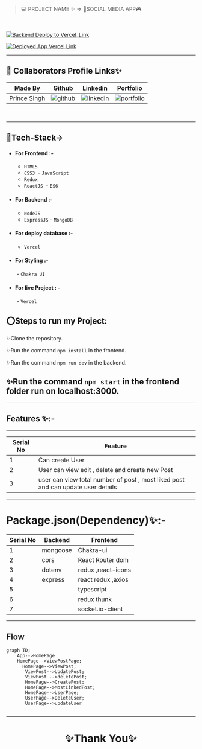 > 💻 PROJECT NAME ✨ => 🌙SOCIAL MEDIA APP🎮
> 
<br>

[![Backend Deploy to Vercel_Link](https://img.shields.io/badge/Backend_Deployed_Vercel_Link-0A66C2?style=for-the-badge&logo=ko-fi&logoColor=white)](https://socialbackend.vercel.app/)

[![Deployed App Vercel Link](https://img.shields.io/badge/Deployed_App_Vercel_Link-000?style=for-the-badge&logo=ko-fi&logoColor=white)](https://socialmediaapp-c1fa.vercel.app/)

---

## 🔗 Collaborators Profile Links✨



| Made By | Github                                                                                                                                   | Linkedin                                                                                                                                                            | Portfolio                                                                                                                                    |
| ------------- | ---------------------------------------------------------------------------------------------------------------------------------------- | ------------------------------------------------------------------------------------------------------------------------------------------------------------------- | -------------------------------------------------------------------------------------------------------------------------------------------- |
| Prince Singh | [![github](https://img.shields.io/badge/github-1DA1F2?style=for-the-badge&logo=github&logoColor=white)](https://github.com/mrprincesingh)| [![linkedin](https://img.shields.io/badge/linkedin-0A66C2?style=for-the-badge&logo=linkedin&logoColor=white)](https://www.linkedin.com/in/prince-singh-a35963199/) |[![portfolio](https://img.shields.io/badge/my_portfolio-000?style=for-the-badge&logo=ko-fi&logoColor=white)](https://mrprincesingh.github.io/) | 


<br>

---
## 💫Tech-Stack->

- #### For Frontend :-
   - `HTML5`
  - `CSS3`
  - `JavaScript `
   - `Redux`
  - `ReactJS`
   - `ES6 `

- #### For Backend :-
   - `NodeJS`
   - `ExpressJS`
    - `MongoDB `
- #### For deploy database :- 
    
     - `Vercel`
   

- #### For Styling :-  
   - `Chakra UI `
   

- #### For live Project : -
   - `Vercel`

 ## ⭕Steps to run my Project:

✨Clone the repository.

✨Run the command `npm install` in the frontend.

✨Run the command `npm run dev` in the backend.

✨Run the command `npm start` in the frontend folder run on localhost:3000.
---


---
## Features ✨:-
---
 | Serial No            | Feature                                                              |
| ----------------- | ------------------------------------------------------------------ |
| 1 | Can create User |
| 2 | User can view edit , delete and create new Post |
| 3 | user can view total number of post , most liked post and can update user details |


---
# Package.json(Dependency)✨:-

 | Serial No            | Backend                      |  Frontend      |
| ----------------- | -------------------|------------------------ |
| 1 | mongoose |   Chakra-ui |
| 2 | cors |  React Router dom |
| 3 | dotenv |    redux ,react-icons |
| 4 | express  |  react redux ,axios |
| 5 | | typescript |
| 6 |  | redux thunk |
| 7 |  | socket.io-client |

---

## Flow

```mermaid
graph TD;
    App-->HomePage
    HomePage-->ViewPostPage;
      HomePage-->ViewPost;
       ViewPost-->UpdatePost;
       ViewPost -->deletePost;
       HomePage-->CreatePost;
       HomePage-->MostLinkedPost;
       HomePage-->UserPage;
       UserPage-->DeleteUser;
       UserPage-->updateUser
     
```
---



<h1 align="center">✨Thank You✨</h1>

